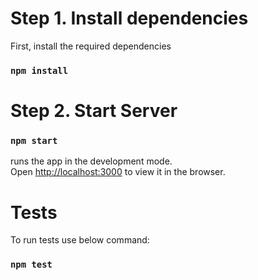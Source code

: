 # Step 1. Install dependencies
First, install the required dependencies

### `npm install`

# Step 2. Start Server

### `npm start`

runs the app in the development mode.\
Open [http://localhost:3000](http://localhost:3000) to view it in the browser.


# Tests

To run tests use below command:

### `npm test`
